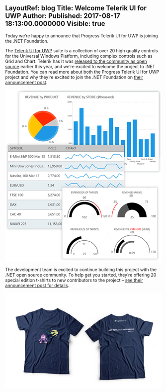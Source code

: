 LayoutRef: blog
Title: Welcome Telerik UI for UWP
Author: 
Published: 2017-08-17 18:13:00.0000000
Visible: true
---
<p><p>Today we’re happy to announce that Progress Telerik UI for UWP is joining the .NET Foundation.</p><p>The <a href="http://www.telerik.com/uwp">Telerik UI for UWP</a> suite is a collection of over 20 high quality controls for the Universal Windows Platform, including complex controls such as Grid and Chart. Telerik has It was <a href="http://www.telerik.com/blogs/telerik-ui-for-uwp-now-open-source">released to the community as open source</a> earlier this year, and we’re excited to welcome the project to .NET Foundation. You can read more about both the Progress Telerik UI for UWP project and why they’re excited to join the .NET Foundation on <a href="http://www.telerik.com/blogs/progress-telerik-ui-for-uwp-joins-net-foundation">their announcement post</a>.<p><img src="assets/posts/uwp-ui.png"><p>The development team is excited to continue building this project with the .NET open source community. To help get you started, they’re offering 20 special edition t-shirts to new contributors to the project – <a href="http://www.telerik.com/blogs/progress-telerik-ui-for-uwp-joins-net-foundation">see their announcement post for details</a>.<p><img src="assets/posts/ui-for-uwp-shirts.jpg"></p>
